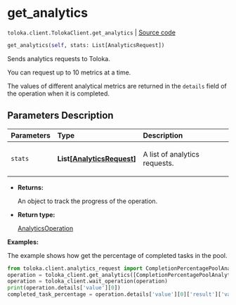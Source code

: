# get_analytics
`toloka.client.TolokaClient.get_analytics` | [Source code](https://github.com/Toloka/toloka-kit/blob/v1.2.0/src/client/__init__.py#L2279)

```python
get_analytics(self, stats: List[AnalyticsRequest])
```

Sends analytics requests to Toloka.


You can request up to 10 metrics at a time.

The values of different analytical metrics are returned in the `details` field of the operation when it is completed.

## Parameters Description

| Parameters | Type | Description |
| :----------| :----| :-----------|
`stats`|**List\[[AnalyticsRequest](toloka.client.analytics_request.AnalyticsRequest.md)\]**|<p>A list of analytics requests.</p>

* **Returns:**

  An object to track the progress of the operation.

* **Return type:**

  [AnalyticsOperation](toloka.client.operations.AnalyticsOperation.md)

**Examples:**

The example shows how get the percentage of completed tasks in the pool.

```python
from toloka.client.analytics_request import CompletionPercentagePoolAnalytics
operation = toloka_client.get_analytics([CompletionPercentagePoolAnalytics(subject_id='1080020')])
operation = toloka_client.wait_operation(operation)
print(operation.details['value'][0])
completed_task_percentage = operation.details['value'][0]['result']['value']
```
